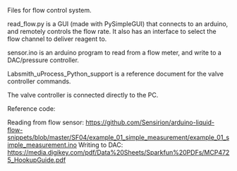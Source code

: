 Files for flow control system. 

read_flow.py is a GUI (made with PySimpleGUI) that connects to an arduino, and remotely controls the flow rate. It also has an interface to select the flow channel to deliver reagent to. 

sensor.ino is an arduino program to read from a flow meter, and write to a DAC/pressure controller.

Labsmith_uProcess_Python_support is a reference document for the valve controller commands.

The valve controller is connected directly to the PC.

Reference code:

Reading from flow sensor: https://github.com/Sensirion/arduino-liquid-flow-snippets/blob/master/SF04/example_01_simple_measurement/example_01_simple_measurement.ino
Writing to DAC: https://media.digikey.com/pdf/Data%20Sheets/Sparkfun%20PDFs/MCP4725_HookupGuide.pdf

